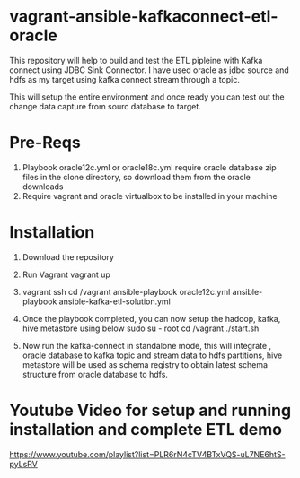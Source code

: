 # vagrant-ansible-kafkaconnect-etl-oracle
This repository will help to build and test the ETL pipleine with Kafka connect using JDBC Sink Connector. I have used oracle as jdbc source and hdfs as my target using kafka connect stream through a topic.

This will setup the entire environment and once ready you can test out the change data capture from sourc database to target. 

# Pre-Reqs

1. Playbook oracle12c.yml or oracle18c.yml require oracle database zip files in the clone directory, so download them from the oracle downloads
2. Require vagrant and oracle virtualbox to be installed in your machine

# Installation

1. Download the repository
2. Run Vagrant
    vagrant up
3. vagrant ssh
    cd /vagrant
    ansible-playbook oracle12c.yml
    ansible-playbook ansible-kafka-etl-solution.yml
    
4. Once the playbook completed, you can now setup the hadoop, kafka, hive metastore using below
    sudo su - root
    cd /vagrant
    ./start.sh

5. Now run the kafka-connect in standalone mode, this will integrate , oracle database to kafka topic and stream data to hdfs partitions, hive metastore will be used as schema registry to obtain latest schema structure from oracle database to hdfs.


# Youtube Video for setup and running installation and complete ETL demo

https://www.youtube.com/playlist?list=PLR6rN4cTV4BTxVQS-uL7NE6htS-pyLsRV

